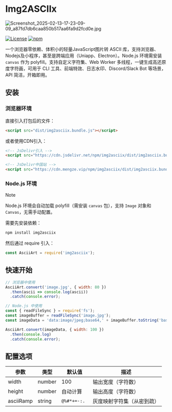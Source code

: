 # Img2ASCIIx
![Screenshot_2025-02-13-17-23-09-09_a87fd7db6caa850b517aa6fa9d2fcd0e.jpg](https://cdn.mengze.vip/gh/YShenZe/Blog-Static-Resource@main/images/Screenshot_2025-02-13-17-23-09-09_a87fd7db6caa850b517aa6fa9d2fcd0e.jpg)

[![License](https://img.shields.io/badge/license-MIT-blue.svg)](https://opensource.org/licenses/MIT)
[![npm](https://img.shields.io/npm/v/img2asciix)](https://www.npmjs.com/package/img2asciix)

一个浏览器零依赖、体积小的轻量JavaScript图片转 ASCII 库，支持浏览器、Nodejs及小程序，甚至是跨端应用（Uniapp、Electron）。Node.js 环境需安装 `canvas` 作为 polyfill。支持自定义字符集、Web Worker 多线程，一键生成高还原度字符画，可用于 CLI 工具、前端特效、日志水印、Discord/Slack Bot 等场景，API 简洁，开箱即用。

## 安装

### 浏览器环境
直接引入打包后的文件：
```html
<script src="dist/img2asciix.bundle.js"></script>
```

或者使用CDN引入：
```html
<!-- JsDelivr引入 -->
<script src="https://cdn.jsdelivr.net/npm/img2asciix/dist/img2asciix.bundle.js"></script>

<!-- JsDelivr中国站 -->
<script src="https://cdn.mengze.vip/npm/img2asciix/dist/img2asciix.bundle.js"></script>
```

### Node.js 环境

> [!NOTE]
> Node.js 环境会自动加载 polyfill（需安装 `canvas` 包），支持 `Image` 对象和 `Canvas`，无需手动配置。

需要先安装依赖：
```bash
npm install img2asciix
```
然后通过 require 引入：
```javascript
const AsciiArt = require('img2asciix');
```

## 快速开始
```javascript
// 浏览器中使用
AsciiArt.convert('image.jpg', { width: 80 })
  .then(ascii => console.log(ascii))
  .catch(console.error);

// Node.js 中使用
const { readFileSync } = require('fs');
const imageBuffer = readFileSync('image.jpg');
const imageData = 'data:image/jpeg;base64,' + imageBuffer.toString('base64');

AsciiArt.convert(imageData, { width: 100 })
  .then(console.log)
  .catch(console.error);
```

## 配置选项
| 参数 | 类型 | 默认值 | 描述 |
|------|------|---------|-------------|
| width | number | 100 | 输出宽度（字符数） |
| height | number | 自动计算 | 输出高度（字符数） |
| asciiRamp | string | `@%#*+=-:. ` | 灰度映射字符集（从密到疏） 